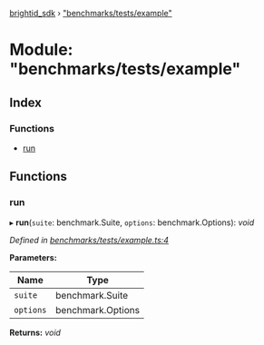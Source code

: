 [brightid_sdk](../README.md) › ["benchmarks/tests/example"](_benchmarks_tests_example_.md)

# Module: "benchmarks/tests/example"

## Index

### Functions

* [run](_benchmarks_tests_example_.md#run)

## Functions

###  run

▸ **run**(`suite`: benchmark.Suite, `options`: benchmark.Options): *void*

*Defined in [benchmarks/tests/example.ts:4](https://github.com/acolytec3/brightIdSDK/blob/619bfad/benchmarks/tests/example.ts#L4)*

**Parameters:**

Name | Type |
------ | ------ |
`suite` | benchmark.Suite |
`options` | benchmark.Options |

**Returns:** *void*
